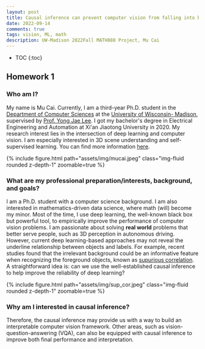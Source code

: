 ```yaml
---
layout: post
title: Causal inference can prevent computer vision from falling into black-box deep learning
date: 2022-09-14
comments: true
tags: vision, ML, math  
description: UW-Madison 2022Fall MATH888 Project, Mu Cai
---
```


* TOC
{:toc}

## Homework 1

### Who am I?
My name is Mu Cai. Currently, I am a third-year Ph.D. student in the  <a href='https://cs.wisc.edu/'>Department of Computer Sciences</a>
at the <a href='https://www.wisc.edu/'>University of Wisconsin- Madison</a>, supervised by <a href='https://pages.cs.wisc.edu/~yongjaelee/'>Prof. Yong Jae Lee</a>. I got my bachelor's degree in Electrical Engineering and Automation at Xi'an Jiaotong University in 2020. My research interest lies in the intersection of deep learning and computer vision. 
I am especially interested in 3D scene understanding and self-supervised learning. You can find more information <a href='https://mu-cai.github.io/'>here</a>.


<div class="row mt-3">
    <div class="col-sm mt-3 mt-md-0">
  <!-- <div class="row">
    <div class="col one"> -->
        {% include figure.html path="assets/img/mucai.jpeg" class="img-fluid rounded z-depth-1" zoomable=true %}
    </div>
</div>

### What are my professional preparation/interests, background, and goals?
<!-- ### What are my professional interests or goals? -->
I am a Ph.D. student with a computer science background. I am also interested in mathematics-driven data science, 
where math (will) become my minor. Most of the time, I use deep learning, the well-known black box but powerful
tool, to empirically improve the performance of computer vision problems.
 I am passionate about solving 
**real world** problems that better serve people, such as 3D perception in autonomous driving.
However, current deep learning-based approaches may not reveal
 the underline relationship between objects and labels. For example, recent studies found that
 the irrelevant background could be an informative feature when recognizing the foreground objects,
 known as <a href="http://lgmoneda.github.io/2021/01/12/spurious-correlation-ml-and-causality.html">supurious correlation</a>.
A straightforward idea is: can we use the well-established causal inference to help improve the reliability of deep learning? 


<div class="row justify-content-sm-center">
    <div class="col-sm-8 mt-3 mt-md-0">
<!-- <div class="row mt-3">
    <div class="col-sm mt-3 mt-md-0"> -->
  <!-- <div class="row">
    <div class="col one"> -->
        {% include figure.html path="assets/img/sup_cor.jpeg" class="img-fluid rounded z-depth-1" zoomable=true %}
    </div>
</div>


### Why am I interested in causal inference?
Therefore, the causal inference may provide us with a way to build an interpretable 
computer vision framework. Other areas, such as vision-question-answering (VQA),
can also be equipped with causal inference to improve both final performance and 
interpretation. 




